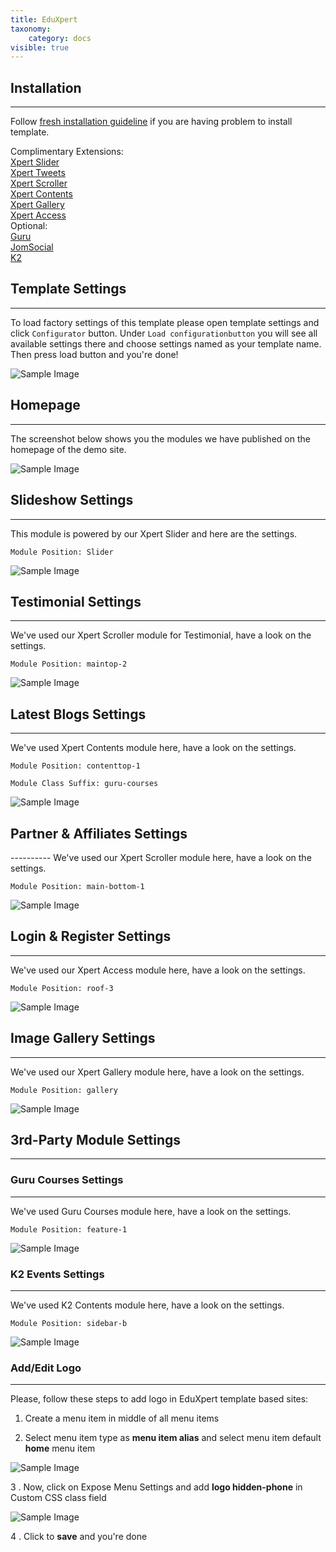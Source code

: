 ```yaml
---
title: EduXpert
taxonomy:
    category: docs
visible: true
---
```


<h2>Installation</h2>

----------
Follow [fresh installation guideline](http://www.themexpert.com/docs/expose/basics/installation) if you are having problem to install template.


<div class="row">
	<div class="col-md-6">
		<div class="panel panel-primary">
  <!-- Default panel contents -->
  <div class="panel-heading">Complimentary Extensions:</div>

  <!-- List group -->
  <div class="list-group">
    <div><a  class="list-group-item" href="http://www.themexpert.com/joomla-extensions/xpert-slider">Xpert Slider</a></div>
    <div><a class="list-group-item" href="http://www.themexpert.com/joomla-extensions/xpert-tweets">Xpert Tweets</a></div>
    <div><a class="list-group-item" href="http://www.themexpert.com/joomla-extensions/xpert-scroller">Xpert Scroller</a></div>
    <div><a class="list-group-item" href="http://www.themexpert.com/joomla-extensions/xpert-contents">Xpert Contents</a></div>
    <div><a class="list-group-item" href="http://www.themexpert.com/joomla-extensions/xpert-gallery">Xpert Gallery</a></div>
    <div><a class="list-group-item" href="http://www.themexpert.com/joomla-extensions/xpert-access">Xpert Access</a></div>
  </div>
</div>
	</div>
	<div class="col-md-6">
		<div class="panel panel-default">
  <!-- Default panel contents -->
  <div class="panel-heading">Optional:</div>
  <!-- List group -->
  <div class="list-group">
    <div><a class="list-group-item" href="http://guru.ijoomla.com">Guru</a></div>
    <div><a class="list-group-item" href="http://jomsocial.com">JomSocial</a></div>
    <div><a class="list-group-item" href="http://getk2.org">K2</a></div>
  </div>
</div>
	</div>
</div>
<h2>Template Settings</h2>

----------
To load factory settings of this template please open template settings and click `Configurator` button. Under `Load configurationbutton` you will see all available settings there and choose settings named as your template name. Then press load button and you're done!

![Sample Image](load-configuration.png)

<h2>Homepage</h2>

----------
The screenshot below shows you the modules we have published on the homepage of the demo site.

![Sample Image](home.jpg)

<h2>Slideshow Settings</h2>

----------
This module is powered by our Xpert Slider and here are the settings.

```
Module Position: Slider
```

![Sample Image](xslider.jpg)

<h2>Testimonial Settings</h2>

----------
We've used our Xpert Scroller module for Testimonial, have a look on the settings.

```
Module Position: maintop-2
```

![Sample Image](xscroller-testimonial.jpg)

<h2>Latest Blogs Settings</h2>

----------
We've used Xpert Contents module here, have a look on the settings.

```
Module Position: contenttop-1
```
```
Module Class Suffix: guru-courses
```

![Sample Image](xcontents.jpg)

<h2>Partner & Affiliates Settings</h2>
----------
We've used our Xpert Scroller module here, have a look on the settings.

```
Module Position: main-bottom-1
```

![Sample Image](xscroller-partner.jpg)
<h2>Login & Register Settings</h2>

----------
We've used our Xpert Access module here, have a look on the settings.

```
Module Position: roof-3
```

![Sample Image](xaccess.jpg)

<h2>Image Gallery Settings</h2>


----------
We've used our Xpert Gallery module here, have a look on the settings.

```
Module Position: gallery
```

![Sample Image](xgallery.jpg)

<h2>3rd-Party Module Settings</h2>

----------
<h3>Guru Courses Settings</h3>

----------
We've used Guru Courses module here, have a look on the settings.

```
Module Position: feature-1
```

![Sample Image](guru-courses.jpg)


<h3>K2 Events Settings</h3>

----------
We've used K2 Contents module here, have a look on the settings.


```
Module Position: sidebar-b
```
![Sample Image](k2-content.jpg)

<h3>Add/Edit Logo</h3>

----------
Please, follow these steps to add logo in EduXpert template based sites:

1. Create a menu item in middle of all menu items
  
2. Select menu item type as __menu item alias__ and select menu item default __home__ menu item


![Sample Image](adding-logo-1.png)

3 . Now, click on Expose Menu Settings and add __logo hidden-phone__  in Custom CSS class field

![Sample Image](adding-logo-2.png)

4 . Click to __save__ and you're done